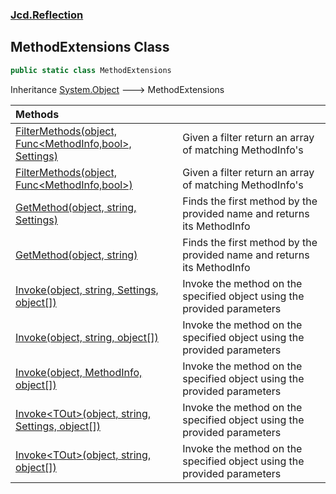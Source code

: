 ### [Jcd.Reflection](Jcd_Reflection.md 'Jcd.Reflection')
## MethodExtensions Class
```csharp
public static class MethodExtensions
```

Inheritance [System.Object](https://docs.microsoft.com/en-us/dotnet/api/System.Object 'System.Object') &#129106; MethodExtensions  

| Methods | |
| :--- | :--- |
| [FilterMethods(object, Func&lt;MethodInfo,bool&gt;, Settings)](Jcd_Reflection_MethodExtensions_FilterMethods(object_System_Func_System_Reflection_MethodInfo_bool__Jcd_Reflection_MethodInfoEnumerator_Settings).md 'Jcd.Reflection.MethodExtensions.FilterMethods(object, System.Func&lt;System.Reflection.MethodInfo,bool&gt;, Jcd.Reflection.MethodInfoEnumerator.Settings)') | Given a filter return an array of matching MethodInfo's<br/> |
| [FilterMethods(object, Func&lt;MethodInfo,bool&gt;)](Jcd_Reflection_MethodExtensions_FilterMethods(object_System_Func_System_Reflection_MethodInfo_bool_).md 'Jcd.Reflection.MethodExtensions.FilterMethods(object, System.Func&lt;System.Reflection.MethodInfo,bool&gt;)') | Given a filter return an array of matching MethodInfo's<br/> |
| [GetMethod(object, string, Settings)](Jcd_Reflection_MethodExtensions_GetMethod(object_string_Jcd_Reflection_MethodInfoEnumerator_Settings).md 'Jcd.Reflection.MethodExtensions.GetMethod(object, string, Jcd.Reflection.MethodInfoEnumerator.Settings)') | Finds the first method by the provided name and returns its MethodInfo<br/> |
| [GetMethod(object, string)](Jcd_Reflection_MethodExtensions_GetMethod(object_string).md 'Jcd.Reflection.MethodExtensions.GetMethod(object, string)') | Finds the first method by the provided name and returns its MethodInfo<br/> |
| [Invoke(object, string, Settings, object[])](Jcd_Reflection_MethodExtensions_Invoke(object_string_Jcd_Reflection_MethodInfoEnumerator_Settings_object__).md 'Jcd.Reflection.MethodExtensions.Invoke(object, string, Jcd.Reflection.MethodInfoEnumerator.Settings, object[])') | Invoke the method on the specified object using the provided parameters<br/> |
| [Invoke(object, string, object[])](Jcd_Reflection_MethodExtensions_Invoke(object_string_object__).md 'Jcd.Reflection.MethodExtensions.Invoke(object, string, object[])') | Invoke the method on the specified object using the provided parameters<br/> |
| [Invoke(object, MethodInfo, object[])](Jcd_Reflection_MethodExtensions_Invoke(object_System_Reflection_MethodInfo_object__).md 'Jcd.Reflection.MethodExtensions.Invoke(object, System.Reflection.MethodInfo, object[])') | Invoke the method on the specified object using the provided parameters<br/> |
| [Invoke&lt;TOut&gt;(object, string, Settings, object[])](Jcd_Reflection_MethodExtensions_Invoke_TOut_(object_string_Jcd_Reflection_MethodInfoEnumerator_Settings_object__).md 'Jcd.Reflection.MethodExtensions.Invoke&lt;TOut&gt;(object, string, Jcd.Reflection.MethodInfoEnumerator.Settings, object[])') | Invoke the method on the specified object using the provided parameters<br/> |
| [Invoke&lt;TOut&gt;(object, string, object[])](Jcd_Reflection_MethodExtensions_Invoke_TOut_(object_string_object__).md 'Jcd.Reflection.MethodExtensions.Invoke&lt;TOut&gt;(object, string, object[])') | Invoke the method on the specified object using the provided parameters<br/> |
